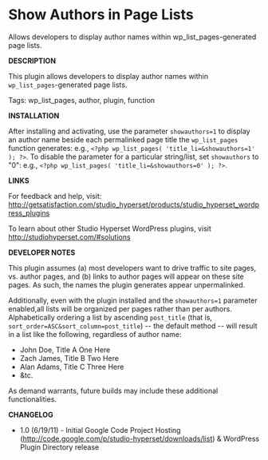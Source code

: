 Show Authors in Page Lists
=========================

Allows developers to display author names within wp_list_pages-generated page lists.

**DESCRIPTION**

This plugin allows developers to display author names within `wp_list_pages`-generated page lists.

Tags: wp_list_pages, author, plugin, function

**INSTALLATION**

After installing and activating, use the parameter `showauthors=1` to display an author name beside each permalinked page title the `wp_list_pages` function generates: e.g., `<?php wp_list_pages( 'title_li=&showauthors=1' ); ?>`. To disable the parameter for a particular string/list, set `showauthors` to "0": e.g., `<?php wp_list_pages( 'title_li=&showauthors=0' ); ?>`.

**LINKS**

For feedback and help, visit: http://getsatisfaction.com/studio_hyperset/products/studio_hyperset_wordpress_plugins

To learn about other Studio Hyperset WordPress plugins, visit http://studiohyperset.com/#solutions

**DEVELOPER NOTES**

This plugin assumes (a) most developers want to drive traffic to site pages, vs. author pages, and (b) links to author pages will appear on these site pages. As such, the names the plugin generates appear unpermalinked.

Additionally, even with the plugin installed and the `showauthors=1` parameter enabled,all lists will be organized per pages rather than per authors. Alphabetically ordering a list by ascending `post_title` (that is, `sort_order=ASC&sort_column=post_title`) -- the default method -- will result in a list like the following, regardless of author name:

* John Doe, Title A One Here
* Zach James, Title B Two Here
* Alan Adams, Title C Three Here
* &tc.

As demand warrants, future builds may include these additional functionalities.

**CHANGELOG**

- 1.0 (6/19/11) - Initial Google Code Project Hosting (http://code.google.com/p/studio-hyperset/downloads/list) & WordPress Plugin Directory release
